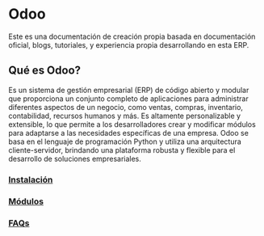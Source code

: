 # Odoo
Este es una documentación de creación propia basada en documentación oficial, blogs, tutoriales, y experiencia propia desarrollando en esta ERP.

## Qué es Odoo?
Es un sistema de gestión empresarial (ERP) de código abierto y modular que proporciona un conjunto completo de aplicaciones para administrar diferentes aspectos de un negocio, como ventas, compras, inventario, contabilidad, recursos humanos y más. Es altamente personalizable y extensible, lo que permite a los desarrolladores crear y modificar módulos para adaptarse a las necesidades específicas de una empresa. Odoo se basa en el lenguaje de programación Python y utiliza una arquitectura cliente-servidor, brindando una plataforma robusta y flexible para el desarrollo de soluciones empresariales.

### [Instalación](./installation/README.md)

### [Módulos](./module/)

### [FAQs](./FAQs.md/)